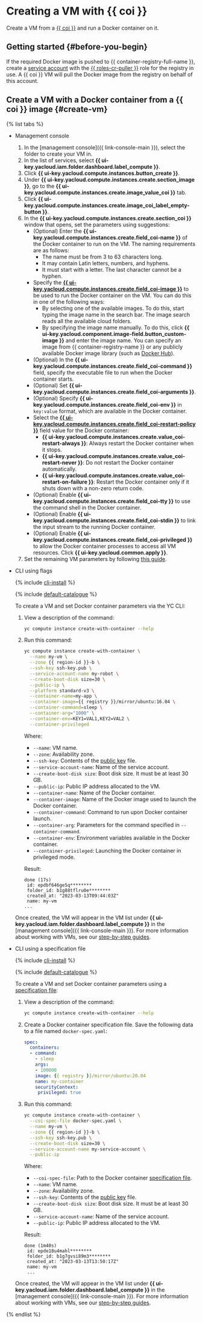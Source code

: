 # Creating a VM with {{ coi }}

Create a VM from a [{{ coi }}](../concepts/index.md) and run a Docker container on it.

## Getting started {#before-you-begin}

If the required Docker image is pushed to {{ container-registry-full-name }}, create a [service account](../../iam/operations/sa/create.md) with the [{{ roles-cr-puller }}](../../container-registry/security/index.md#choosing-roles) role for the registry in use. A {{ coi }} VM will pull the Docker image from the registry on behalf of this account.

## Create a VM with a Docker container from a {{ coi }} image {#create-vm}

{% list tabs %}


- Management console

   1. In the [management console]({{ link-console-main }}), select the folder to create your VM in.
   1. In the list of services, select **{{ ui-key.yacloud.iam.folder.dashboard.label_compute }}**.
   1. Click **{{ ui-key.yacloud.compute.instances.button_create }}**.
   1. Under **{{ ui-key.yacloud.compute.instances.create.section_image }}**, go to the **{{ ui-key.yacloud.compute.instances.create.image_value_coi }}** tab.
   1. Click **{{ ui-key.yacloud.compute.instances.create.image_coi_label_empty-button }}**.
   1. In the **{{ ui-key.yacloud.compute.instances.create.section_coi }}** window that opens, set the parameters using suggestions:
      * (Optional) Enter the **{{ ui-key.yacloud.compute.instances.create.field_coi-name }}** of the Docker container to run on the VM. The naming requirements are as follows:
         * The name must be from 3 to 63 characters long.
         * It may contain Latin letters, numbers, and hyphens.
         * It must start with a letter. The last character cannot be a hyphen.
      * Specify the [**{{ ui-key.yacloud.compute.instances.create.field_coi-image }}**](../concepts/docker-image.md) to be used to run the Docker container on the VM. You can do this in one of the following ways:
         * By selecting one of the available images. To do this, start typing the image name in the search bar. The image search reads all the available cloud folders.
         * By specifying the image name manually. To do this, click **{{ ui-key.yacloud.component.image-field.button_custom-image }}** and enter the image name. You can specify an image from {{ container-registry-name }} or any publicly available Docker image library (such as [Docker Hub](https://hub.docker.com)).
      * (Optional) In the **{{ ui-key.yacloud.compute.instances.create.field_coi-command }}** field, specify the executable file to run when the Docker container starts.
      * (Optional) Set **{{ ui-key.yacloud.compute.instances.create.field_coi-arguments }}**.
      * (Optional) Specify **{{ ui-key.yacloud.compute.instances.create.field_coi-env }}** in `key:value` format, which are available in the Docker container.
      * Select the [**{{ ui-key.yacloud.compute.instances.create.field_coi-restart-policy }}**](../concepts/restart-policy.md) field value for the Docker container:
         * **{{ ui-key.yacloud.compute.instances.create.value_coi-restart-always }}**: Always restart the Docker container when it stops.
         * **{{ ui-key.yacloud.compute.instances.create.value_coi-restart-never }}**: Do not restart the Docker container automatically.
         * **{{ ui-key.yacloud.compute.instances.create.value_coi-restart-on-failure }}**: Restart the Docker container only if it shuts down with a non-zero return code.
      * (Optional) Enable **{{ ui-key.yacloud.compute.instances.create.field_coi-tty }}** to use the command shell in the Docker container.
      * (Optional) Enable **{{ ui-key.yacloud.compute.instances.create.field_coi-stdin }}** to link the input stream to the running Docker container.
      * (Optional) Enable **{{ ui-key.yacloud.compute.instances.create.field_coi-privileged }}** to allow the Docker container processes to access all VM resources.
         Click **{{ ui-key.yacloud.common.apply }}**.
   1. Set the remaining VM parameters by following [this guide](../../compute/operations/vm-create/create-linux-vm.md).


- CLI using flags

   {% include [cli-install](../../_includes/cli-install.md) %}

   {% include [default-catalogue](../../_includes/default-catalogue.md) %}

   To create a VM and set Docker container parameters via the YC CLI:
   1. View a description of the command:

      ```bash
      yc compute instance create-with-container --help
      ```

   1. Run this command:

      ```bash
      yc compute instance create-with-container \
        --name my-vm \
        --zone {{ region-id }}-b \
        --ssh-key ssh-key.pub \
        --service-account-name my-robot \
        --create-boot-disk size=30 \
        --public-ip \
        --platform standard-v3 \
        --container-name=my-app \
        --container-image={{ registry }}/mirror/ubuntu:16.04 \
        --container-command=sleep \
        --container-arg="1000" \
        --container-env=KEY1=VAL1,KEY2=VAL2 \
        --container-privileged
      ```

      Where:
      * `--name`: VM name.
      * `--zone`: Availability zone.
      * `--ssh-key`: Contents of the [public key](../../compute/quickstart/quick-create-linux.md#create-ssh) file.
      * `--service-account-name`: Name of the service account.
      * `--create-boot-disk size`: Boot disk size. It must be at least 30 GB.
      * `--public-ip`: Public IP address allocated to the VM.
      * `--container-name`: Name of the Docker container.
      * `--container-image`: Name of the Docker image used to launch the Docker container.
      * `--container-command`: Command to run upon Docker container launch.
      * `--container-arg`: Parameters for the command specified in `--container-command`.
      * `--container-env`: Environment variables available in the Docker container.
      * `--container-privileged`: Launching the Docker container in privileged mode.

      Result:

      ```text
      done (17s)
       id: epdbf646ge5q********
       folder_id: b1g88tflru0e********
       created_at: "2023-03-13T09:44:03Z"
       name: my-vm
      ...
      ```

   Once created, the VM will appear in the VM list under **{{ ui-key.yacloud.iam.folder.dashboard.label_compute }}** in the [management console]({{ link-console-main }}). For more information about working with VMs, see our [step-by-step guides](../../compute/operations/index.md).

- CLI using a specification file

   {% include [cli-install](../../_includes/cli-install.md) %}

   {% include [default-catalogue](../../_includes/default-catalogue.md) %}

   To create a VM and set Docker container parameters using a [specification file](../concepts/coi-specifications.md#coi-spec):
   1. View a description of the command:

      ```bash
      yc compute instance create-with-container --help
      ```

   1. Create a Docker container specification file. Save the following data to a file named `docker-spec.yaml`:

      ```yaml
      spec:
        containers:
        - command:
          - sleep
          args:
          - 100000
          image: {{ registry }}/mirror/ubuntu:20.04
          name: my-container
          securityContext:
           privileged: true
      ```

   1. Run this command:

      ```bash
      yc compute instance create-with-container \
        --coi-spec-file docker-spec.yaml \
        --name my-vm \
        --zone {{ region-id }}-b \
        --ssh-key ssh-key.pub \
        --create-boot-disk size=30 \
        --service-account-name my-service-account \
        --public-ip
      ```

      Where:
      * `--coi-spec-file`: Path to the Docker container [specification file](../concepts/coi-specifications.md#coi-spec).
      * `--name`: VM name.
      * `--zone`: Availability zone.
      * `--ssh-key`: Contents of the [public key](../../compute/quickstart/quick-create-linux.md#create-ssh) file.
      * `--create-boot-disk size`: Boot disk size. It must be at least 30 GB.
      * `--service-account-name`: Name of the service account.
      * `--public-ip`: Public IP address allocated to the VM.

      Result:

      ```text
      done (1m40s)
       id: epde18u4mahl********
       folder_id: b1g7gvsi89m3********
       created_at: "2023-03-13T13:50:17Z"
       name: my-vm
       ...
      ```

   Once created, the VM will appear in the VM list under **{{ ui-key.yacloud.iam.folder.dashboard.label_compute }}** in the [management console]({{ link-console-main }}). For more information about working with VMs, see our [step-by-step guides](../../compute/operations/index.md).

{% endlist %}